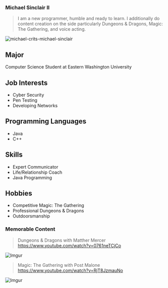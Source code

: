 ### Michael Sinclair II

> I am a new programmer, humble and ready to learn. I additionally do content creation on the side particularly Dungeons & Dragons, Magic: The Gathering, and voice acting.

![michael-crits-michael-sinclair](https://github.com/LichDaddy/LichDaddy/assets/140662300/3c9520cc-f01b-4c39-8dab-51702eb1e4c9)

## Major
Computer Science Student at Eastern Washington University

## Job Interests 
* Cyber Security
* Pen Testing
* Developing Networks 

## Programming Languages
* Java
* C++

## Skills
* Expert Communicator
* Life/Relationship Coach
* Java Programming

## Hobbies
* Competitive Magic: The Gathering
* Professional Dungeons & Dragons
* Outdoorsmanship 

### Memorable Content
> Dungeons & Dragons with Matther Mercer
https://www.youtube.com/watch?v=0761neTCjCo

![Imgur](https://i.imgur.com/mbFiPMx.jpg)

> Magic: The Gathering with Post Malone
https://www.youtube.com/watch?v=RjT8JzmauNo

![Imgur](https://i.imgur.com/clPOO8O.jpg)




<!--
**LichDaddy/LichDaddy** is a ✨ _special_ ✨ repository because its `README.md` (this file) appears on your GitHub profile.





Here are some ideas to get you started:

- 🔭 I’m currently working on ...
- 🌱 I’m currently learning ...
- 👯 I’m looking to collaborate on ...
- 🤔 I’m looking for help with ...
- 💬 Ask me about ...
- 📫 How to reach me: ...
- 😄 Pronouns: ...
- ⚡ Fun fact: ...
-->
